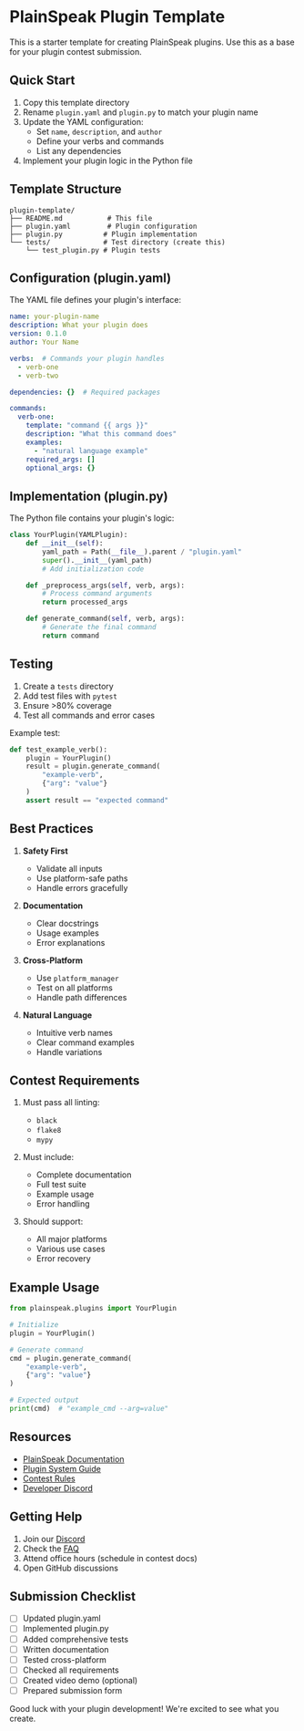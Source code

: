 # PlainSpeak Plugin Template

This is a starter template for creating PlainSpeak plugins. Use this as a base for your plugin contest submission.

## Quick Start

1. Copy this template directory
2. Rename `plugin.yaml` and `plugin.py` to match your plugin name
3. Update the YAML configuration:
   - Set `name`, `description`, and `author`
   - Define your verbs and commands
   - List any dependencies
4. Implement your plugin logic in the Python file

## Template Structure

```
plugin-template/
├── README.md           # This file
├── plugin.yaml         # Plugin configuration
├── plugin.py          # Plugin implementation
└── tests/             # Test directory (create this)
    └── test_plugin.py # Plugin tests
```

## Configuration (plugin.yaml)

The YAML file defines your plugin's interface:

```yaml
name: your-plugin-name
description: What your plugin does
version: 0.1.0
author: Your Name

verbs:  # Commands your plugin handles
  - verb-one
  - verb-two

dependencies: {}  # Required packages

commands:
  verb-one:
    template: "command {{ args }}"
    description: "What this command does"
    examples:
      - "natural language example"
    required_args: []
    optional_args: {}
```

## Implementation (plugin.py)

The Python file contains your plugin's logic:

```python
class YourPlugin(YAMLPlugin):
    def __init__(self):
        yaml_path = Path(__file__).parent / "plugin.yaml"
        super().__init__(yaml_path)
        # Add initialization code

    def _preprocess_args(self, verb, args):
        # Process command arguments
        return processed_args

    def generate_command(self, verb, args):
        # Generate the final command
        return command
```

## Testing

1. Create a `tests` directory
2. Add test files with `pytest`
3. Ensure >80% coverage
4. Test all commands and error cases

Example test:
```python
def test_example_verb():
    plugin = YourPlugin()
    result = plugin.generate_command(
        "example-verb",
        {"arg": "value"}
    )
    assert result == "expected command"
```

## Best Practices

1. **Safety First**
   - Validate all inputs
   - Use platform-safe paths
   - Handle errors gracefully

2. **Documentation**
   - Clear docstrings
   - Usage examples
   - Error explanations

3. **Cross-Platform**
   - Use `platform_manager`
   - Test on all platforms
   - Handle path differences

4. **Natural Language**
   - Intuitive verb names
   - Clear command examples
   - Handle variations

## Contest Requirements

1. Must pass all linting:
   - `black`
   - `flake8`
   - `mypy`

2. Must include:
   - Complete documentation
   - Full test suite
   - Example usage
   - Error handling

3. Should support:
   - All major platforms
   - Various use cases
   - Error recovery

## Example Usage

```python
from plainspeak.plugins import YourPlugin

# Initialize
plugin = YourPlugin()

# Generate command
cmd = plugin.generate_command(
    "example-verb",
    {"arg": "value"}
)

# Expected output
print(cmd)  # "example_cmd --arg=value"
```

## Resources

- [PlainSpeak Documentation](https://docs.plainspeak.org)
- [Plugin System Guide](https://docs.plainspeak.org/plugins)
- [Contest Rules](https://contest.plainspeak.org)
- [Developer Discord](https://discord.gg/plainspeak)

## Getting Help

1. Join our [Discord](https://discord.gg/plainspeak)
2. Check the [FAQ](https://docs.plainspeak.org/faq)
3. Attend office hours (schedule in contest docs)
4. Open GitHub discussions

## Submission Checklist

- [ ] Updated plugin.yaml
- [ ] Implemented plugin.py
- [ ] Added comprehensive tests
- [ ] Written documentation
- [ ] Tested cross-platform
- [ ] Checked all requirements
- [ ] Created video demo (optional)
- [ ] Prepared submission form

Good luck with your plugin development! We're excited to see what you create.
